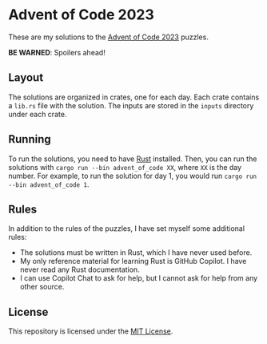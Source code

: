 Advent of Code 2023
===================
These are my solutions to the [Advent of Code 2023](https://adventofcode.com/2023) puzzles.

__BE WARNED__: Spoilers ahead!

## Layout
The solutions are organized in crates, one for each day. Each crate contains a `lib.rs` file with the solution.
The inputs are stored in the `inputs` directory under each crate.

## Running
To run the solutions, you need to have [Rust](https://www.rust-lang.org/) installed.
Then, you can run the solutions with `cargo run --bin advent_of_code XX`, where `XX` is the day number. 
For example, to run the solution for day 1, you would run `cargo run --bin advent_of_code 1`.

## Rules
In addition to the rules of the puzzles, I have set myself some additional rules:
- The solutions must be written in Rust, which I have never used before.
- My only reference material for learning Rust is GitHub Copilot. I have never read any Rust documentation.
- I can use Copilot Chat to ask for help, but I cannot ask for help from any other source.

## License
This repository is licensed under the [MIT License](LICENSE).